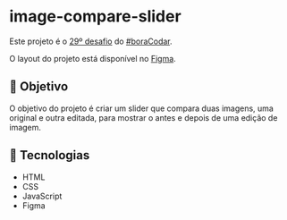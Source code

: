 # image-compare-slider

Este projeto é o [29º desafio](https://www.rocketseat.com.br/boracodar/desafios-anteriores/um-antes-e-depois-com-ia-desafio-29) do [#boraCodar](https://www.rocketseat.com.br/boracodar).

O layout do projeto está disponível no [Figma](https://www.figma.com/community/file/1263495196524106760).

## 🎯 Objetivo

O objetivo do projeto é criar um slider que compara duas imagens, uma original e outra editada, para mostrar o antes e depois de uma edição de imagem.

## 🚀 Tecnologias

- HTML
- CSS
- JavaScript
- Figma
